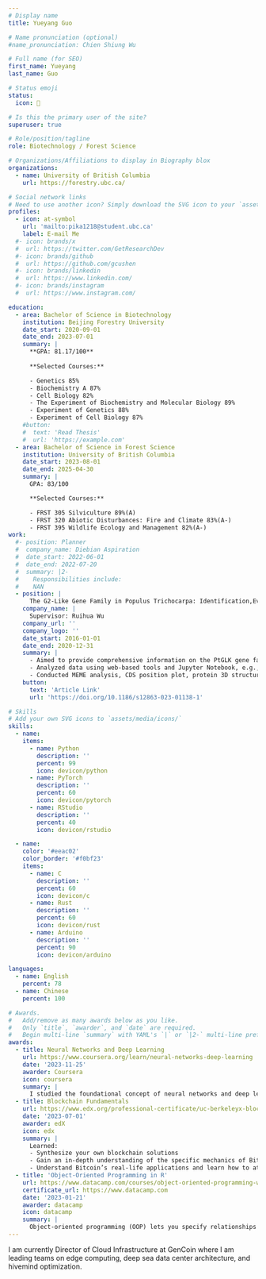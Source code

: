 ```yaml
---
# Display name
title: Yueyang Guo

# Name pronunciation (optional)
#name_pronunciation: Chien Shiung Wu

# Full name (for SEO)
first_name: Yueyang
last_name: Guo

# Status emoji
status:
  icon: 🔬

# Is this the primary user of the site?
superuser: true

# Role/position/tagline
role: Biotechnology / Forest Science

# Organizations/Affiliations to display in Biography blox
organizations:
  - name: University of British Columbia
    url: https://forestry.ubc.ca/

# Social network links
# Need to use another icon? Simply download the SVG icon to your `assets/media/icons/` folder.
profiles:
  - icon: at-symbol
    url: 'mailto:pika1218@student.ubc.ca'
    label: E-mail Me
  #- icon: brands/x
  #  url: https://twitter.com/GetResearchDev
  #- icon: brands/github
  #  url: https://github.com/gcushen
  #- icon: brands/linkedin
  #  url: https://www.linkedin.com/
  #- icon: brands/instagram
  #  url: https://www.instagram.com/

education:
  - area: Bachelor of Science in Biotechnology
    institution: Beijing Forestry University
    date_start: 2020-09-01
    date_end: 2023-07-01
    summary: |
      **GPA: 81.17/100**
      
      **Selected Courses:**

      - Genetics 85%
      - Biochemistry A 87%
      - Cell Biology 82%
      - The Experiment of Biochemistry and Molecular Biology 89% 
      - Experiment of Genetics 88%
      - Experiment of Cell Biology 87%
    #button:
    #  text: 'Read Thesis'
    #  url: 'https://example.com'
  - area: Bachelor of Science in Forest Science
    institution: University of British Columbia
    date_start: 2023-08-01
    date_end: 2025-04-30
    summary: |
      GPA: 83/100

      **Selected Courses:**

      - FRST 305 Silviculture 89%(A)
      - FRST 320 Abiotic Disturbances: Fire and Climate 83%(A-)
      - FRST 395 Wildlife Ecology and Management 82%(A-)
work:
  #- position: Planner
  #  company_name: Diebian Aspiration
  #  date_start: 2022-06-01
  #  date_end: 2022-07-20
  #  summary: |2-
  #    Responsibilities include:
  #    NAN
  - position: |
      The G2-Like Gene Family in Populus Trichocarpa: Identification,Evolution and Expression Profiles
    company_name: |
      Supervisor: Ruihua Wu
    company_url: ''
    company_logo: ''
    date_start: 2016-01-01
    date_end: 2020-12-31
    summary: |
      - Aimed to provide comprehensive information on the PtGLK gene family and elucidate the potential functional characterization of PtGLK genes in P. trichocarpa;
      - Analyzed data using web-based tools and Jupyter Notebook, e.g., promoter analysis;
      - Conducted MEME analysis, CDS position plot, protein 3D structure prediction, RNA hot map plot and validation, etc., contributing to the project progress.
    button:
      text: 'Article Link'
      url: 'https://doi.org/10.1186/s12863-023-01138-1'

# Skills
# Add your own SVG icons to `assets/media/icons/`
skills:
  - name: 
    items:
      - name: Python
        description: ''
        percent: 99
        icon: devicon/python
      - name: PyTorch
        description: ''
        percent: 60
        icon: devicon/pytorch
      - name: RStudio
        description: ''
        percent: 40
        icon: devicon/rstudio

  - name:
    color: '#eeac02'
    color_border: '#f0bf23'
    items:
      - name: C
        description: ''
        percent: 60
        icon: devicon/c
      - name: Rust
        description: ''
        percent: 60
        icon: devicon/rust
      - name: Arduino
        description: ''
        percent: 90
        icon: devicon/arduino

languages:
  - name: English
    percent: 78
  - name: Chinese
    percent: 100

# Awards.
#   Add/remove as many awards below as you like.
#   Only `title`, `awarder`, and `date` are required.
#   Begin multi-line `summary` with YAML's `|` or `|2-` multi-line prefix and indent 2 spaces below.
awards:
  - title: Neural Networks and Deep Learning
    url: https://www.coursera.org/learn/neural-networks-deep-learning
    date: '2023-11-25'
    awarder: Coursera
    icon: coursera
    summary: |
      I studied the foundational concept of neural networks and deep learning. By the end, I was familiar with the significant technological trends driving the rise of deep learning; build, train, and apply fully connected deep neural networks; implement efficient (vectorized) neural networks; identify key parameters in a neural network’s architecture; and apply deep learning to your own applications.
  - title: Blockchain Fundamentals
    url: https://www.edx.org/professional-certificate/uc-berkeleyx-blockchain-fundamentals
    date: '2023-07-01'
    awarder: edX
    icon: edx
    summary: |
      Learned:
      - Synthesize your own blockchain solutions
      - Gain an in-depth understanding of the specific mechanics of Bitcoin
      - Understand Bitcoin’s real-life applications and learn how to attack and destroy Bitcoin, Ethereum, smart contracts and Dapps, and alternatives to Bitcoin’s Proof-of-Work consensus algorithm
  - title: 'Object-Oriented Programming in R'
    url: https://www.datacamp.com/courses/object-oriented-programming-with-s3-and-r6-in-r
    certificate_url: https://www.datacamp.com
    date: '2023-01-21'
    awarder: datacamp
    icon: datacamp
    summary: |
      Object-oriented programming (OOP) lets you specify relationships between functions and the objects that they can act on, helping you manage complexity in your code. This is an intermediate level course, providing an introduction to OOP, using the S3 and R6 systems. S3 is a great day-to-day R programming tool that simplifies some of the functions that you write. R6 is especially useful for industry-specific analyses, working with web APIs, and building GUIs.
---
```


I am currently Director of Cloud Infrastructure at GenCoin where I am leading teams on edge computing, deep sea data center architecture, and hivemind optimization.
